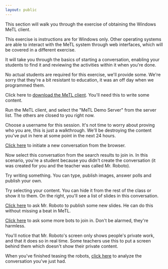 ```yaml
---
layout: public
---
```

This section will walk you through the exercise of obtaining the Windows MeTL client.

This exercise is instructions are for Windows only.  Other operating systems are able to interact with the MeTL system through web interfaces, which will be covered in a different exercise.

It will take you through the basics of starting a conversation, enabling your students to find it and reviewing the activities within it when you're done.

No actual students are required for this exercise, we'll provide some.  We're sorry that they're a bit resistant to education, it was an off day when we programmed them.

Click here to [download the MeTL client](http://metl.adm.monash.edu/MeTLTeacher/MeTL%20Teacher.application).  You'll need this to write some content.

Run the MeTL client, and select the "MeTL Demo Server" from the server list.  The others are closed to you right now.

Choose a username for this session.  It's not time to worry about proving who you are, this is just a walkthrough.  We'll be destroying the content you've put in here at some point in the next 24 hours.

[Click here]() to initiate a new conversation from the browser.

Now select this conversation from the search results to join in.  In this scenario, you're a student because you didn't create the conversation (it was created for you and the teacher was called Mr. Roboto).

Try writing something.  You can type, publish images, answer polls and publish your own.

Try selecting your content.  You can hide it from the rest of the class or show it to them.  On the right, you'll see a list of slides in this conversation.

[Click here]() to ask Mr. Roboto to publish some new slides.  He can do this without missing a beat in MeTL.

[Click here]() to ask some more bots to join in.  Don't be alarmed, they're harmless.

You'll notice that Mr. Roboto's screen only shows people's private work, and that it does so in real time.  Some teachers use this to put a screen behind them which doesn't show their private content.

When you've finished teasing the robots, [click here]() to analyze the conversation you've just had.

